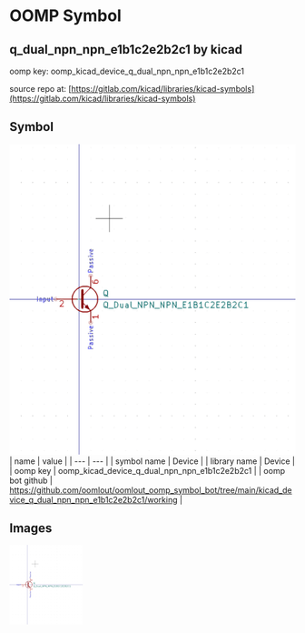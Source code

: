 # OOMP Symbol  
## q_dual_npn_npn_e1b1c2e2b2c1  by kicad  
  
oomp key: oomp_kicad_device_q_dual_npn_npn_e1b1c2e2b2c1  
  
source repo at: [https://gitlab.com/kicad/libraries/kicad-symbols](https://gitlab.com/kicad/libraries/kicad-symbols)  
## Symbol  
  
[![working.png](working_600.png)](working.png)  
| name | value | 
| --- | --- | 
| symbol name | Device | 
| library name | Device | 
| oomp key | oomp_kicad_device_q_dual_npn_npn_e1b1c2e2b2c1 | 
| oomp bot github | https://github.com/oomlout/oomlout_oomp_symbol_bot/tree/main/kicad_device_q_dual_npn_npn_e1b1c2e2b2c1/working | 
## Images  
  
[![working.png](working_140.png)](working.png)  
